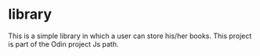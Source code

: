 # library
This is a simple library in which a user can store his/her books. This project is part of the Odin project Js path.


  
